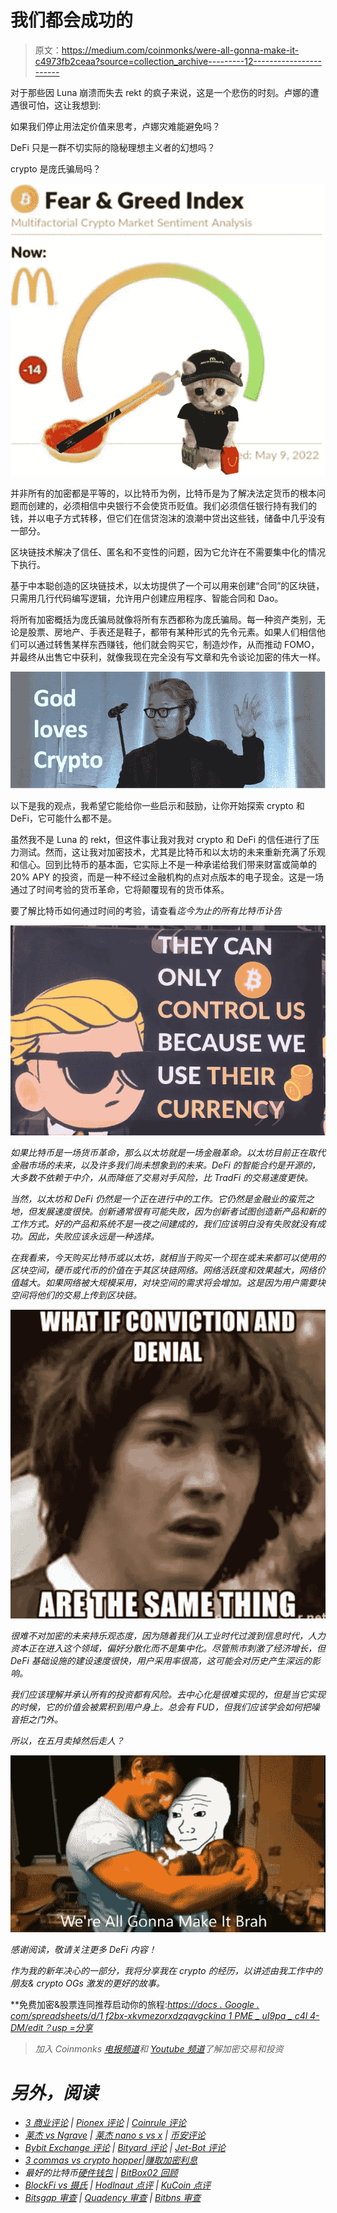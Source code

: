 # 我们都会成功的

> 原文：<https://medium.com/coinmonks/were-all-gonna-make-it-c4973fb2ceaa?source=collection_archive---------12----------------------->

对于那些因 Luna 崩溃而失去 rekt 的疯子来说，这是一个悲伤的时刻。卢娜的遭遇很可怕，这让我想到:

如果我们停止用法定价值来思考，卢娜灾难能避免吗？

DeFi 只是一群不切实际的隐秘理想主义者的幻想吗？

crypto 是庞氏骗局吗？

![](img/ff3e113a6aece508dc511d6481545e7b.png)

并非所有的加密都是平等的，以比特币为例，比特币是为了解决法定货币的根本问题而创建的，必须相信中央银行不会使货币贬值。我们必须信任银行持有我们的钱，并以电子方式转移，但它们在信贷泡沫的浪潮中贷出这些钱，储备中几乎没有一部分。

区块链技术解决了信任、匿名和不变性的问题，因为它允许在不需要集中化的情况下执行。

基于中本聪创造的区块链技术，以太坊提供了一个可以用来创建“合同”的区块链，只需用几行代码编写逻辑，允许用户创建应用程序、智能合同和 Dao。

将所有加密概括为庞氏骗局就像将所有东西都称为庞氏骗局。每一种资产类别，无论是股票、房地产、手表还是鞋子，都带有某种形式的先令元素。如果人们相信他们可以通过转售某样东西赚钱，他们就会购买它，制造炒作，从而推动 FOMO，并最终从出售它中获利，就像我现在完全没有写文章和先令谈论加密的伟大一样。

![](img/e6334c7c3af46dd0f234c1150eba5130.png)

以下是我的观点，我希望它能给你一些启示和鼓励，让你开始探索 crypto 和 DeFi，它可能什么都不是。

虽然我不是 Luna 的 rekt，但这件事让我对我对 crypto 和 DeFi 的信任进行了压力测试。然而，这让我对加密技术，尤其是比特币和以太坊的未来重新充满了乐观和信心。回到比特币的基本面，它实际上不是一种承诺给我们带来财富或简单的 20% APY 的投资，而是一种不经过金融机构的点对点版本的电子现金。这是一场通过了时间考验的货币革命，它将颠覆现有的货币体系。

要了解比特币如何通过时间的考验，请查看[](https://www.bitcoinisdead.org/)*迄今为止的所有比特币讣告*

*![](img/766f00430a3ae4ae96ed646b95f752c8.png)*

*如果比特币是一场货币革命，那么以太坊就是一场金融革命。以太坊目前正在取代金融市场的未来，以及许多我们尚未想象到的未来。DeFi 的智能合约是开源的，大多数不依赖于中介，从而降低了交易对手风险，比 TradFi 的交易速度更快。*

*当然，以太坊和 DeFi 仍然是一个正在进行中的工作。它仍然是金融业的蛮荒之地，但发展速度很快。创新通常很有可能失败，因为创新者试图创造新产品和新的工作方式。好的产品和系统不是一夜之间建成的，我们应该明白没有失败就没有成功。因此，失败应该永远是一种选择。*

*在我看来，今天购买比特币或以太坊，就相当于购买一个现在或未来都可以使用的区块空间，硬币或代币的价值在于其区块链网络。网络活跃度和效果越大，网络价值越大。如果网络被大规模采用，对块空间的需求将会增加。这是因为用户需要块空间将他们的交易上传到区块链。*

*![](img/5aec0f05e5c4ab37dd6dba56aea4dc16.png)*

*很难不对加密的未来持乐观态度，因为随着我们从工业时代过渡到信息时代，人力资本正在进入这个领域，偏好分散化而不是集中化。尽管熊市刺激了经济增长，但 DeFi 基础设施的建设速度很快，用户采用率很高，这可能会对历史产生深远的影响。*

*我们应该理解并承认所有的投资都有风险。去中心化是很难实现的，但是当它实现的时候，它的价值会被累积到用户身上。总会有 FUD，但我们应该学会如何把噪音拒之门外。*

*所以，在五月卖掉然后走人？*

*![](img/2f0a7170832de83ed2738e01579f53a0.png)*

*感谢阅读，敬请关注更多 DeFi 内容！*

*作为我的新年决心的一部分，我将分享我在 crypto 的经历，以讲述由我工作中的朋友& crypto OGs 激发的更好的故事。*

**免费加密&股票连同推荐启动你的旅程:*[*https://docs . Google . com/spreadsheets/d/1 f2bx-xkvmezorxdzqavgckina 1 PME _ uI9pa _ c4l 4-DM/edit？usp =分享*](https://docs.google.com/spreadsheets/d/1f2bX-xKvmEzOrxDZqAvgCkIna1pmE_uI9pa_C4l4-DM/edit?usp=sharing)*

> *加入 Coinmonks [电报频道](https://t.me/coincodecap)和 [Youtube 频道](https://www.youtube.com/c/coinmonks/videos)了解加密交易和投资*

# *另外，阅读*

*   *[3 商业评论](/coinmonks/3commas-review-an-excellent-crypto-trading-bot-2020-1313a58bec92) | [Pionex 评论](https://coincodecap.com/pionex-review-exchange-with-crypto-trading-bot) | [Coinrule 评论](/coinmonks/coinrule-review-2021-a-beginner-friendly-crypto-trading-bot-daf0504848ba)*
*   *[莱杰 vs Ngrave](/coinmonks/ledger-vs-ngrave-zero-7e40f0c1d694) | [莱杰 nano s vs x](/coinmonks/ledger-nano-s-vs-x-battery-hardware-price-storage-59a6663fe3b0) | [币安评论](/coinmonks/binance-review-ee10d3bf3b6e)*
*   *[Bybit Exchange 评论](/coinmonks/bybit-exchange-review-dbd570019b71) | [Bityard 评论](https://coincodecap.com/bityard-reivew) | [Jet-Bot 评论](https://coincodecap.com/jet-bot-review)*
*   *[3 commas vs crypto hopper](/coinmonks/3commas-vs-pionex-vs-cryptohopper-best-crypto-bot-6a98d2baa203)|[赚取加密利息](/coinmonks/earn-crypto-interest-b10b810fdda3)*
*   *最好的比特币[硬件钱包](/coinmonks/hardware-wallets-dfa1211730c6) | [BitBox02 回顾](/coinmonks/bitbox02-review-your-swiss-bitcoin-hardware-wallet-c36c88fff29)*
*   *[BlockFi vs 摄氏](/coinmonks/blockfi-vs-celsius-vs-hodlnaut-8a1cc8c26630) | [Hodlnaut 点评](/coinmonks/hodlnaut-review-best-way-to-hodl-is-to-earn-interest-on-your-bitcoin-6658a8c19edf) | [KuCoin 点评](https://coincodecap.com/kucoin-review)*
*   *[Bitsgap 审查](/coinmonks/bitsgap-review-a-crypto-trading-bot-that-makes-easy-money-a5d88a336df2) | [Quadency 审查](/coinmonks/quadency-review-a-crypto-trading-automation-platform-3068eaa374e1) | [Bitbns 审查](/coinmonks/bitbns-review-38256a07e161)*